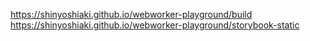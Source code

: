 https://shinyoshiaki.github.io/webworker-playground/build
https://shinyoshiaki.github.io/webworker-playground/storybook-static